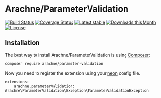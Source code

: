 Arachne/ParameterValidation
====

[![Build Status](https://img.shields.io/travis/Arachne/ParameterValidation/master.svg?style=flat-square)](https://travis-ci.org/Arachne/ParameterValidation/branches)
[![Coverage Status](https://img.shields.io/coveralls/Arachne/ParameterValidation/master.svg?style=flat-square)](https://coveralls.io/github/Arachne/ParameterValidation?branch=master)
[![Latest stable](https://img.shields.io/packagist/v/arachne/parameter-validation.svg?style=flat-square)](https://packagist.org/packages/arachne/parameter-validation)
[![Downloads this Month](https://img.shields.io/packagist/dm/arachne/parameter-validation.svg?style=flat-square)](https://packagist.org/packages/arachne/parameter-validation)
[![License](https://img.shields.io/badge/license-MIT-blue.svg?style=flat-square)](https://github.com/Arachne/ParameterValidation/blob/master/license.md)

Installation
----

The best way to install Arachne/ParameterValidation is using [Composer](http://getcomposer.org/):

```sh
composer require arachne/parameter-validation
```

Now you need to register the extension using your [neon](https://ne-on.org) config file.

```neon
extensions:
    arachne.parameterValidation: Arachne\ParameterValidation\Exception\ParameterValidationException
```
